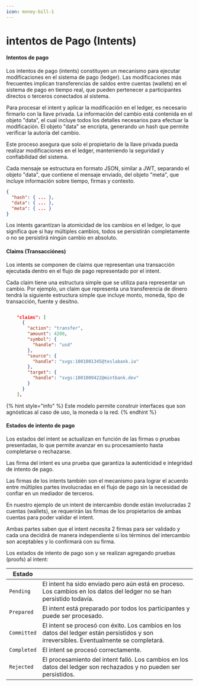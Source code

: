```yaml
---
icon: money-bill-1
---
```


# intentos de Pago (Intents)

#### Intentos de pago

Los intentos de pago (intents) constituyen un mecanismo para ejecutar modificaciones en el sistema de pago (ledger). Las modificaciones más frecuentes implican transferencias de saldos entre cuentas (wallets) en el sistema de pago en tiempo real, que pueden pertenecer a participantes directos o terceros conectados al sistema.

Para procesar el intent y aplicar la modificación en el ledger, es necesario firmarlo con la llave privada. La información del cambio está contenida en el objeto "data", el cual incluye todos los detalles necesarios para efectuar la modificación. El objeto "data" se encripta, generando un hash que permite verificar la autoría del cambio.

Este proceso asegura que solo el propietario de la llave privada pueda realizar modificaciones en el ledger, manteniendo la seguridad y confiabilidad del sistema.

Cada mensaje se estructura en formato JSON, similar a JWT, separando el objeto "data", que contiene el mensaje enviado, del objeto "meta", que incluye información sobre tiempo, firmas y contexto.

```json
{
  "hash": { ... },
  "data": { ... },
  "meta": { ... }
}
```

Los intents garantizan la atomicidad de los cambios en el ledger, lo que significa que si hay múltiples cambios, todos se persistirán completamente o no se persistirá ningún cambio en absoluto.

#### Claims (Transacciónes)

Los intents se componen de claims que representan una transacción ejecutada dentro en el flujo de pago representado por el intent.

Cada claim tiene una estructura simple que se utiliza para representar un cambio. Por ejemplo, un claim que representa una transferencia de dinero tendrá la siguiente estructura simple que incluye monto, moneda, tipo de transacción, fuente y desitno.

```json

    "claims": [
      {
        "action": "transfer",
        "amount": 4200,
        "symbol": {
          "handle": "usd"
        },
        "source": {
          "handle": "svgs:1001001345@teslabank.io"
        },
        "target": {
          "handle": "svgs:1001009422@mintbank.dev"
        }
      }
    ],

```

{% hint style="info" %}
Este modelo permite construir interfaces que son agnósticas al caso de uso, la moneda o la red.
{% endhint %}

#### Estados de intento de pago

Los estados del intent se actualizan en función de las firmas o pruebas presentadas, lo que permite avanzar en su procesamiento hasta completarse o rechazarse.

Las firma del intent es una prueba que garantiza la autenticidad e integridad de intento de pago.

Las firmas de los intents también son el mecanismo para lograr el acuerdo entre múltiples partes involucradas en el flujo de pago sin la necesidad de confiar en un mediador de terceros.

En nuestro ejemplo de un intent de intercambio donde están involucradas 2 cuentas (wallets), se requerirán las firmas de los propietarios de ambas cuentas para poder validar el intent.

Ambas partes saben que el intent necesita 2 firmas para ser validado y cada una decidirá de manera independiente si los términos del intercambio son aceptables y lo confirmará con su firma.

Los estados de intento de pago son y se realizan agregando pruebas (proofs) al intent:

| Estado      |                                                                                                                                         |
| ----------- | --------------------------------------------------------------------------------------------------------------------------------------- |
| `Pending`   | El intent ha sido enviado pero aún está en proceso. Los cambios en los datos del ledger no se han persistido todavía.                   |
| `Prepared`  | El intent está preparado por todos los participantes y puede ser procesado.                                                             |
| `Committed` | El intent se procesó con éxito. Los cambios en los datos del ledger están persistidos y son irreversibles. Eventualmente se completará. |
| `Completed` | El intent se procesó correctamente.                                                                                                     |
| `Rejected`  | El procesamiento del intent falló. Los cambios en los datos del ledger son rechazados y no pueden ser persistidos.                      |
